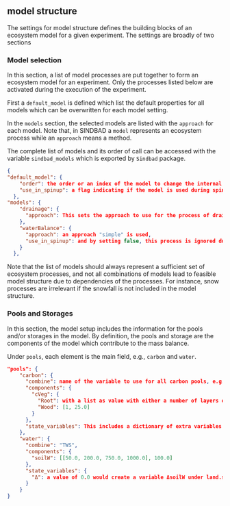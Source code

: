 ## model structure
The settings for model structure defines the building blocks of an ecosystem model for a given experiment. The settings are broadly of two sections

### Model selection
In this section, a list of model processes are put together to form an ecosystem model for an experiment. Only the processes listed below are activated during the execution of the experiment.

First a ```default_model``` is defined which list the default properties for all models which can be overwritten for each model setting.

In the ```models``` section, the selected models are listed with the ```approach``` for each model. Note that, in SINDBAD a ```model``` represents an ecosystem process while an ```approach``` means a method. 

The complete list of models and its order of call can be accessed with the variable ```sindbad_models``` which is exported by ```Sindbad``` package.

````json
{
"default_model": {
    "order": the order or an index of the model to change the internal order of sindbad_models,
    "use_in_spinup": a flag indicating if the model is used during spinup. By default, if the value is set as true, all models will be called during spinup
  },
"models": {
    "drainage": {
      "approach": This sets the approach to use for the process of drainage, e.g., "dos"
    },
    "waterBalance": {
      "approach": an approach "simple" is used,
      "use_in_spinup": and by setting false, this process is ignored during spinup
    }
  },
````
Note that the list of models should always represent a sufficient set of ecosystem processes, and not all combinations of models lead to feasible model structure due to dependencies of the processes. For instance, snow processes are irrelevant if the snowfall is not included in the model structure.

### Pools and Storages
In this section, the model setup includes the information for the pools and/or storages in the model. By definition, the pools and storage are the components of the model which contribute to the mass balance. 

Under ```pools```, each element is the main field, e.g., ```carbon``` and ```water```.


````json
"pools": {
    "carbon": {
      "combine": name of the variable to use for all carbon pools, e.g., "cEco" would be an array with which includes all carbon pools listed under components,
      "components": {
        "cVeg": {
          "Root": with a list as value with either a number of layers or a list of depths as first element, and initial pool storage in the second, e.g., [1, 25.0],
          "Wood": [1, 25.0]
        }
      },
      "state_variables": This includes a dictionary of extra variables which would be created during setup with initial value. By default, it is empty as "{}".
    },
    "water": {
      "combine": "TWS",
      "components": {
        "soilW": [[50.0, 200.0, 750.0, 1000.0], 100.0]
      },
      "state_variables": {
        "Δ": a value of 0.0 would create a variable ΔsoilW under land.states with same type as soilW
      }
    }
}
````